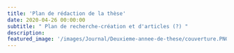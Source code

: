 ```yaml
---
title: 'Plan de rédaction de la thèse'
date: 2020-04-26 00:00:00
subtitle: " Plan de recherche-création et d'articles (?) " 
description: 
featured_image: '/images/Journal/Deuxieme-annee-de-these/couverture.PNG'
---
```


